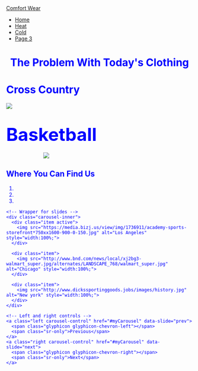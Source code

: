 <html>
<head>
  <title>The problem</title>
  <meta charset="utf-8">
  <meta name="viewport" content="width=device-width, initial-scale=1">
  <link rel="stylesheet" href="https://maxcdn.bootstrapcdn.com/bootstrap/3.3.7/css/bootstrap.min.css">
  <script src="https://ajax.googleapis.com/ajax/libs/jquery/3.2.1/jquery.min.js"></script>
  <script src="https://maxcdn.bootstrapcdn.com/bootstrap/3.3.7/js/bootstrap.min.js"></script>
</head>

<body background="https://ak5.picdn.net/shutterstock/videos/473089/thumb/1.jpg?i10c=img.resize(height:160)">
<nav class="navbar navbar-inverse">
  <div class="container-fluid">
    <div class="navbar-header">
      <a class="navbar-brand" href="#">Comfort Wear</a>
    </div>
    <ul class="nav navbar-nav">
      <li class="active"><a href="#">Home</a></li>
      <li><a href="#">Heat</a></li>
      <li><a href="#">Cold</a></li>
      <li><a href="#">Page 3</a></li>
    </ul>
  </div>
</nav>


<div class="container"> 
	<div class="jumbotron">
	<font color= "blue"><h1><center>The Problem With Today's Clothing</center></h1>
	<font color="blue">

	

<div class="container"> 
	<div class="jumbotron">
	<h1> Cross Country </h1>
		<img src= "https://www.onutigers.com/images/2016-17/WXC-UWO.jpg"></img>
	</div>
</div>

<div class="container"> 
	<div class="jumbotron">
	<h1><font size="15"> Basketball </h1></font>
		<image width="100"><img src="http://i.turner.ncaa.com/ncaa/big/2017/04/06/1349535/1491503214217-mbk_top_ten_1920_.jpg-1349535.600x336.jpg"></img>
	</div>
		</div>
		<div class="container">
  <h2>Where You Can Find Us</h2> 
  <div id="myCarousel" class="carousel slide" data-ride="carousel">
    <!-- Indicators -->
    <ol class="carousel-indicators">
      <li data-target="#myCarousel" data-slide-to="0" class="active"></li>
      <li data-target="#myCarousel" data-slide-to="1"></li>
      <li data-target="#myCarousel" data-slide-to="2"></li>
    </ol>

    <!-- Wrapper for slides -->
    <div class="carousel-inner">
      <div class="item active">
        <img src="https://media.bizj.us/view/img/1736911/academy-sports-storefront*750xx1600-900-0-150.jpg" alt="Los Angeles" style="width:100%;">
      </div>

      <div class="item">
        <img src="http://www.bnd.com/news/local/xj2bg3-walmart_super.jpg/alternates/LANDSCAPE_768/walmart_super.jpg" alt="Chicago" style="width:100%;">
      </div>
    
      <div class="item">
        <img src="http://www.dickssportinggoods.jobs/images/history.jpg" alt="New york" style="width:100%;">
      </div>
    </div>

    <!-- Left and right controls -->
    <a class="left carousel-control" href="#myCarousel" data-slide="prev">
      <span class="glyphicon glyphicon-chevron-left"></span>
      <span class="sr-only">Previous</span>
    </a>
    <a class="right carousel-control" href="#myCarousel" data-slide="next">
      <span class="glyphicon glyphicon-chevron-right"></span>
      <span class="sr-only">Next</span>
    </a>
  </div>
</div>
</body>
</html>
